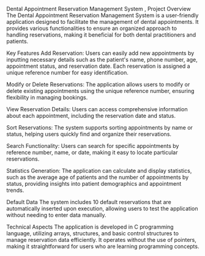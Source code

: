 Dental Appointment Reservation Management System ,
Project Overview
The Dental Appointment Reservation Management System is a user-friendly application designed to facilitate the management of dental appointments. It provides various functionalities to ensure an organized approach to handling reservations, making it beneficial for both dental practitioners and patients.

Key Features
Add Reservation: Users can easily add new appointments by inputting necessary details such as the patient's name, phone number, age, appointment status, and reservation date. Each reservation is assigned a unique reference number for easy identification.

Modify or Delete Reservations: The application allows users to modify or delete existing appointments using the unique reference number, ensuring flexibility in managing bookings.

View Reservation Details: Users can access comprehensive information about each appointment, including the reservation date and status.

Sort Reservations: The system supports sorting appointments by name or status, helping users quickly find and organize their reservations.

Search Functionality: Users can search for specific appointments by reference number, name, or date, making it easy to locate particular reservations.

Statistics Generation: The application can calculate and display statistics, such as the average age of patients and the number of appointments by status, providing insights into patient demographics and appointment trends.

Default Data
The system includes 10 default reservations that are automatically inserted upon execution, allowing users to test the application without needing to enter data manually.

Technical Aspects
The application is developed in C programming language, utilizing arrays, structures, and basic control structures to manage reservation data efficiently. It operates without the use of pointers, making it straightforward for users who are learning programming concepts.
